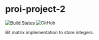# proi-project-2
[![Build Status](https://travis-ci.org/brodzik/proi-project-2.svg?branch=master)](https://travis-ci.org/brodzik/proi-project-2)
![GitHub](https://img.shields.io/github/license/brodzik/proi-project-2.svg)

Bit matrix implementation to store integers.
